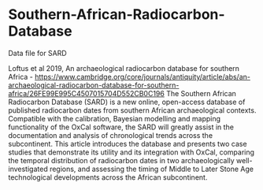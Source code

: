 # Southern-African-Radiocarbon-Database
Data file for SARD

Loftus et al 2019, An archaeological radiocarbon database for southern Africa - https://www.cambridge.org/core/journals/antiquity/article/abs/an-archaeological-radiocarbon-database-for-southern-africa/26FE99E995C4507015704D552CB0C196
The Southern African Radiocarbon Database (SARD) is a new online, open-access database of published radiocarbon dates from southern African archaeological contexts. Compatible with the calibration, Bayesian modelling and mapping functionality of the OxCal software, the SARD will greatly assist in the documentation and analysis of chronological trends across the subcontinent. This article introduces the database and presents two case studies that demonstrate its utility and its integration with OxCal, comparing the temporal distribution of radiocarbon dates in two archaeologically well-investigated regions, and assessing the timing of Middle to Later Stone Age technological developments across the African subcontinent.

